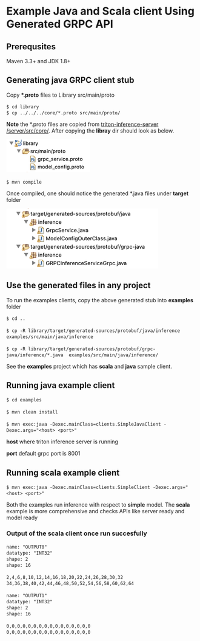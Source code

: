 # Example Java and Scala client Using Generated GRPC API


## Prerequsites
Maven 3.3+ and JDK 1.8+

## Generating java GRPC client stub
Copy __*.proto__ files to Library src/main/proto
```
$ cd library
$ cp ../../../core/*.proto src/main/proto/
```

__Note__ the *.proto files are copied from [triton-inference-server
/server/src/core/](https://github.com/triton-inference-server/server/tree/master/src/core). After copying the __libray__ dir should look as below.


<img src="images/proto-files.png" width="220" />

```
$ mvn compile
```
Once compiled, one should notice the generated *.java files under __target__ folder

<img src="images/grpc-stubs.png" width="400" />

## Use the generated files in any project

To run the examples clients, copy the above generated stub into __examples__ folder

```
$ cd ..

$ cp -R library/target/generated-sources/protobuf/java/inference  examples/src/main/java/inference

$ cp -R library/target/generated-sources/protobuf/grpc-java/inference/*.java  examples/src/main/java/inference/

```
See the __examples__ project which has __scala__ and __java__ sample client. 

## Running java example client 

```
$ cd examples

$ mvn clean install 

$ mvn exec:java -Dexec.mainClass=clients.SimpleJavaClient -Dexec.args="<host> <port>"
```

__host__  where triton inference server is running

__port__ default grpc port is 8001

## Running scala example client 

```
$ mvn exec:java -Dexec.mainClass=clients.SimpleClient -Dexec.args="<host> <port>"
```

Both the examples run inference with respect to __simple__ model. The __scala__ example is more comprehensive and checks APIs like server ready and model ready

### Output of the scala client once run succesfully

```
name: "OUTPUT0"
datatype: "INT32"
shape: 2
shape: 16

2,4,6,8,10,12,14,16,18,20,22,24,26,28,30,32
34,36,38,40,42,44,46,48,50,52,54,56,58,60,62,64

name: "OUTPUT1"
datatype: "INT32"
shape: 2
shape: 16

0,0,0,0,0,0,0,0,0,0,0,0,0,0,0,0
0,0,0,0,0,0,0,0,0,0,0,0,0,0,0,0
```